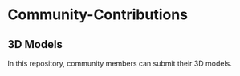 # Community-Contributions

## 3D Models

In this repository, community members can submit their 3D models.
